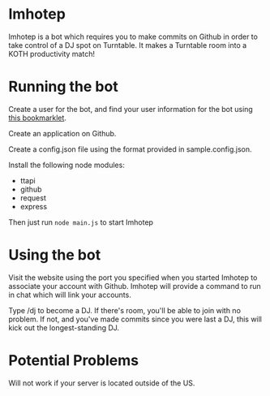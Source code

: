 Imhotep
=======

Imhotep is a bot which requires you to make commits on Github in order to take control of a DJ spot on Turntable. It
makes a Turntable room into a KOTH productivity match!

Running the bot
===============

Create a user for the bot, and find your user information for the bot using [this bookmarklet](http://alaingilbert.github.com/Turntable-API/bookmarklet.html).

Create an application on Github.

Create a config.json file using the format provided in sample.config.json.

Install the following node modules:

  * ttapi
  * github
  * request
  * express

Then just run `node main.js` to start Imhotep

Using the bot
=============

Visit the website using the port you specified when you started Imhotep to associate your account with Github. Imhotep
will provide a command to run in chat which will link your accounts.

Type /dj to become a DJ. If there's room, you'll be able to join with no problem. If not, and you've made commits since you were last a DJ, this will kick out the longest-standing DJ.

Potential Problems
==================

Will not work if your server is located outside of the US.